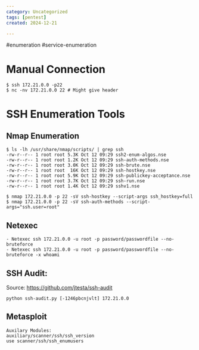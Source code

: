 ```yaml
---
category: Uncategorized
tags: [pentest]
created: 2024-12-21

---
```

#enumeration #service-enumeration
# Manual Connection

```
$ ssh 172.21.0.0 -p22
$ nc -nv 172.21.0.0 22 # Might give header
```

# SSH Enumeration Tools

## Nmap Enumeration
```
$ ls -lh /usr/share/nmap/scripts/ | grep ssh
-rw-r--r-- 1 root root 5.3K Oct 12 09:29 ssh2-enum-algos.nse
-rw-r--r-- 1 root root 1.2K Oct 12 09:29 ssh-auth-methods.nse
-rw-r--r-- 1 root root 3.0K Oct 12 09:29 ssh-brute.nse
-rw-r--r-- 1 root root  16K Oct 12 09:29 ssh-hostkey.nse
-rw-r--r-- 1 root root 5.9K Oct 12 09:29 ssh-publickey-acceptance.nse
-rw-r--r-- 1 root root 3.7K Oct 12 09:29 ssh-run.nse
-rw-r--r-- 1 root root 1.4K Oct 12 09:29 sshv1.nse

$ nmap 172.21.0.0 -p 22 -sV ssh-hostkey --script-args ssh_hostkey=full
$ nmap 172.21.0.0 -p 22 -sV ssh-auth-methods --script-args="ssh.user=root"
```

## Netexec

```
- Netexec ssh 172.21.0.0 -u root -p password/passwordfile --no-bruteforce
- Netexec ssh 172.21.0.0 -u root -p password/passwordfile --no-bruteforce -x whoami
```

## SSH Audit: 
Source: https://github.com/jtesta/ssh-audit

```
python ssh-audit.py [-1246pbcnjvlt] 172.21.0.0
```

## Metasploit
```
Auxilary Modules:
auxiliary/scanner/ssh/ssh_version
use scanner/ssh/ssh_enumusers
```
